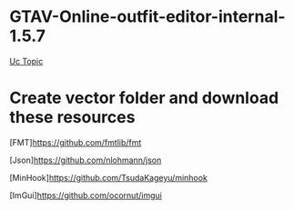 # GTAV-Online-outfit-editor-internal-1.5.7
[Uc Topic](https://www.unknowncheats.me/forum/grand-theft-auto-v/465334-outfit-editor-1-57-internal.html)

# Create vector folder and download these resources
[FMT]https://github.com/fmtlib/fmt

[Json]https://github.com/nlohmann/json

[MinHook]https://github.com/TsudaKageyu/minhook

[ImGui]https://github.com/ocornut/imgui
